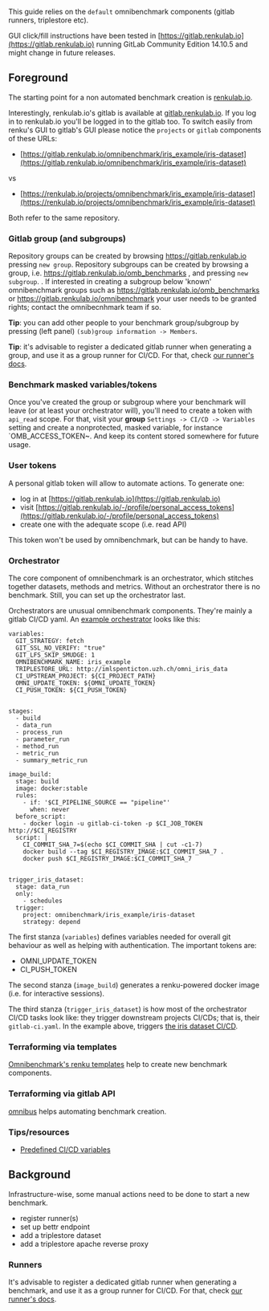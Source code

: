 This guide relies on the `default` omnibenchmark components (gitlab runners, triplestore etc).

GUI click/fill instructions have been tested in [https://gitlab.renkulab.io](https://gitlab.renkulab.io) running GitLab Community Edition 14.10.5 and might change in future releases.

## Foreground

The starting point for a non automated benchmark creation is [renkulab.io](https://renkulab.io).

Interestingly, renkulab.io's gitlab is available at [gitlab.renkulab.io](https://gitlab.renkulab.io). If you log in to renkulab.io you'll be logged in to the gitlab too. To switch easily from renku's GUI to gitlab's GUI please notice the `projects` or `gitlab` components of these URLs: 

- [https://gitlab.renkulab.io/omnibenchmark/iris_example/iris-dataset](https://gitlab.renkulab.io/omnibenchmark/iris_example/iris-dataset) 

vs

- [https://renkulab.io/projects/omnibenchmark/iris_example/iris-dataset](https://renkulab.io/projects/omnibenchmark/iris_example/iris-dataset)

Both refer to the same repository.

### Gitlab group (and subgroups)

Repository groups can be created by browsing https://gitlab.renkulab.io pressing `new group`. Repository subgroups can be created by browsing a group, i.e.  https://gitlab.renkulab.io/omb_benchmarks , and pressing `new subgroup`. . If interested in creating a subgroup below 'known' omnibenchmark groups such as https://gitlab.renkulab.io/omb_benchmarks  or https://gitlab.renkulab.io/omnibenchmark your user needs to be granted rights; contact the omnibecnhmark team if so.

**Tip**: you can add other people to your benchmark group/subgroup by pressing (left panel) `(sub)group information -> Members`.

**Tip**: it's advisable to register a dedicated gitlab runner when generating a group, and use it as a group runner for CI/CD. For that, check [our runner's docs](04_runner.md).

### Benchmark masked variables/tokens

Once you've created the group or subgroup where your benchmark will leave (or at least your orchestrator will), you'll need to create a token with `api_read` scope. For that, visit your **group** `Settings -> CI/CD -> Variables` setting and create a nonprotected, masked variable, for instance `OMB_ACCESS_TOKEN~. And keep its content stored somewhere for future usage. 

### User tokens

A personal gitlab token will allow to automate actions. To generate one:
- log in at [https://gitlab.renkulab.io](https://gitlab.renkulab.io)
- visit [https://gitlab.renkulab.io/-/profile/personal_access_tokens](https://gitlab.renkulab.io/-/profile/personal_access_tokens)
- create one with the adequate scope (i.e. read API)

This token won't be used by omnibenchmark, but can be handy to have.

### Orchestrator

The core component of omnibenchmark is an orchestrator, which stitches together datasets, methods and metrics. Without an orchestrator there is no benchmark. Still, you can set up the orchestrator last.

Orchestrators are unusual omnibenchmark components. They're mainly a gitlab CI/CD yaml. An [example orchestrator](https://gitlab.renkulab.io/omnibenchmark/iris_example/iris-orchestrator/-/blob/master/.gitlab-ci.yml) looks like this:

```
variables:
  GIT_STRATEGY: fetch
  GIT_SSL_NO_VERIFY: "true"
  GIT_LFS_SKIP_SMUDGE: 1
  OMNIBENCHMARK_NAME: iris_example
  TRIPLESTORE_URL: http://imlspenticton.uzh.ch/omni_iris_data
  CI_UPSTREAM_PROJECT: ${CI_PROJECT_PATH}
  OMNI_UPDATE_TOKEN: ${OMNI_UPDATE_TOKEN}
  CI_PUSH_TOKEN: ${CI_PUSH_TOKEN}


stages:
  - build
  - data_run
  - process_run
  - parameter_run
  - method_run
  - metric_run
  - summary_metric_run

image_build:
  stage: build
  image: docker:stable
  rules: 
    - if: '$CI_PIPELINE_SOURCE == "pipeline"'
      when: never
  before_script:
    - docker login -u gitlab-ci-token -p $CI_JOB_TOKEN http://$CI_REGISTRY
  script: |
    CI_COMMIT_SHA_7=$(echo $CI_COMMIT_SHA | cut -c1-7)
    docker build --tag $CI_REGISTRY_IMAGE:$CI_COMMIT_SHA_7 .
    docker push $CI_REGISTRY_IMAGE:$CI_COMMIT_SHA_7


trigger_iris_dataset:
  stage: data_run 
  only:
    - schedules
  trigger: 
    project: omnibenchmark/iris_example/iris-dataset
    strategy: depend

```

The first stanza (`variables`) defines variables needed for overall git behaviour as well as helping with authentication. The important tokens are:

- OMNI_UPDATE_TOKEN
- CI_PUSH_TOKEN

The second stanza (`image_build`) generates a renku-powered docker image (i.e. for interactive sessions).

The third stanza (`trigger_iris_dataset`) is how most of the orchestrator CI/CD tasks look like: they trigger downstream projects CI/CDs; that is, their `gitlab-ci.yaml`. In the example above, triggers [the iris dataset CI/CD](https://gitlab.renkulab.io/omnibenchmark/iris_example/iris-dataset/-/blob/master/.gitlab-ci.yml).

### Terraforming via templates

[Omnibenchmark's renku templates](https://github.com/omnibenchmark/contributed-project-templates) help to create new benchmark components.

### Terraforming via gitlab API

[omnibus](https://github.com/omnibenchmark/omnibus) helps automating benchmark creation.

### Tips/resources

- [Predefined CI/CD variables](https://docs.gitlab.com/ee/ci/variables/predefined_variables.html)


## Background

Infrastructure-wise, some manual actions need to be done to start a new benchmark.

- register runner(s)
- set up bettr endpoint
- add a triplestore dataset
- add a triplestore apache reverse proxy

### Runners

It's advisable to register a dedicated gitlab runner when generating a benchmark, and use it as a group runner for CI/CD. For that, check [our runner's docs](04_runner.md).
